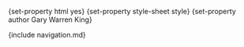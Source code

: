 {set-property html yes}
{set-property style-sheet style}
{set-property author Gary Warren King}

  [del.icio.us]: http://del.icio.us
  [Arnesi]: http://common-lisp.net/project/bese/arnesi.html
  [darcs]: http://www.darcs.net/
  [asdf-install]: http://common-lisp.net/project/asdf-install
  [gwking]: http://www.metabang.com/
  [metabang-software]: http://www.metabang.com/open-source-software.html
  [unCLog]: http://unclog.metabang.com/
  [mit-license]: http://www.opensource.org/licenses/mit-license.php

  [user-guide]: user-guide.html
  [Overview]: overview.html
  [FAQ]: faq.html

  [tarball]: http://common-lisp.net/project/lift/lift_latest.tar.gz
  [lift-changelog]: changelog.html
  [lift-cliki]: http://www.cliki.net/lift
  [lift-mailing-list]: http://common-lisp.net/cgi-bin/mailman/listinfo/lift-devel
  [lift-email]: mailto:lift-devel@common-lisp.net

  [Log5]: http://common-lisp.net/project/log5
  [ASDF-install]: http://common-lisp.net/project/asdf-install
  
  [SUnit]: http://www.sunit.com/
  [JUnit]: http://www.junit.com/
  
<div id="header">
{include navigation.md}
</div>
